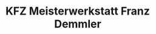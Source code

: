---
title: "KFZ Meisterwerkstatt Franz Demmler"
url: /sonneberg/kfz-meisterwerkstatt-franz-demmler/
shop: Autowerkstatt
---